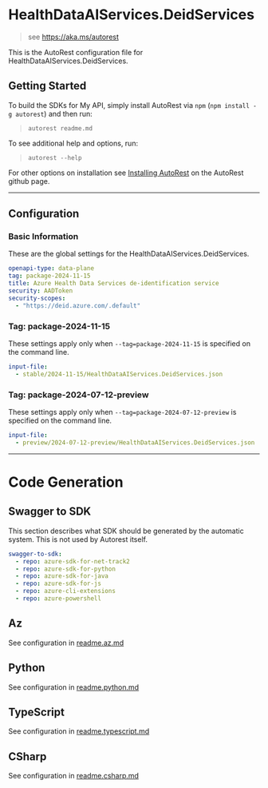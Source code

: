 # HealthDataAIServices.DeidServices

> see https://aka.ms/autorest

This is the AutoRest configuration file for HealthDataAIServices.DeidServices.

## Getting Started

To build the SDKs for My API, simply install AutoRest via `npm` (`npm install -g autorest`) and then run:

> `autorest readme.md`

To see additional help and options, run:

> `autorest --help`

For other options on installation see [Installing AutoRest](https://aka.ms/autorest/install) on the AutoRest github page.

---

## Configuration

### Basic Information

These are the global settings for the HealthDataAIServices.DeidServices.

```yaml
openapi-type: data-plane
tag: package-2024-11-15
title: Azure Health Data Services de-identification service
security: AADToken
security-scopes:
  - "https://deid.azure.com/.default"
```

### Tag: package-2024-11-15

These settings apply only when `--tag=package-2024-11-15` is specified on the command line.

```yaml $(tag) == 'package-2024-11-15'
input-file:
  - stable/2024-11-15/HealthDataAIServices.DeidServices.json
```

### Tag: package-2024-07-12-preview

These settings apply only when `--tag=package-2024-07-12-preview` is specified on the command line.

```yaml $(tag) == 'package-2024-07-12-preview'
input-file:
  - preview/2024-07-12-preview/HealthDataAIServices.DeidServices.json
```

---

# Code Generation

## Swagger to SDK

This section describes what SDK should be generated by the automatic system.
This is not used by Autorest itself.

```yaml $(swagger-to-sdk)
swagger-to-sdk:
  - repo: azure-sdk-for-net-track2
  - repo: azure-sdk-for-python
  - repo: azure-sdk-for-java
  - repo: azure-sdk-for-js
  - repo: azure-cli-extensions
  - repo: azure-powershell
```

## Az

See configuration in [readme.az.md](./readme.az.md)

## Python

See configuration in [readme.python.md](./readme.python.md)

## TypeScript

See configuration in [readme.typescript.md](./readme.typescript.md)

## CSharp

See configuration in [readme.csharp.md](./readme.csharp.md)